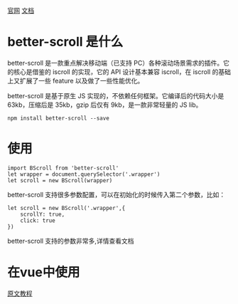[官网](https://ustbhuangyi.github.io/better-scroll/#/zh)
[文档](https://ustbhuangyi.github.io/better-scroll/doc/zh-hans/#better-scroll%20%E6%98%AF%E4%BB%80%E4%B9%88)


# better-scroll 是什么

better-scroll 是一款重点解决移动端（已支持 PC）各种滚动场景需求的插件。它的核心是借鉴的 iscroll 的实现，它的 API 设计基本兼容 iscroll，在 iscroll 的基础上又扩展了一些 feature 以及做了一些性能优化。

better-scroll 是基于原生 JS 实现的，不依赖任何框架。它编译后的代码大小是 63kb，压缩后是 35kb，gzip 后仅有 9kb，是一款非常轻量的 JS lib。


```
npm install better-scroll --save
```

# 使用

```
import BScroll from 'better-scroll'
let wrapper = document.querySelector('.wrapper')
let scroll = new BScroll(wrapper)
```

better-scroll 支持很多参数配置，可以在初始化的时候传入第二个参数，比如：
```
let scroll = new BScroll('.wrapper',{
    scrollY: true,
    click: true
})
```

better-scroll 支持的参数非常多,详情查看文档


# 在vue中使用

[原文教程](https://zhuanlan.zhihu.com/p/27407024)